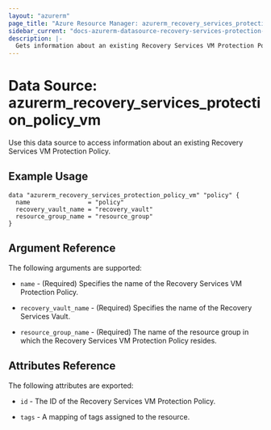 ```yaml
---
layout: "azurerm"
page_title: "Azure Resource Manager: azurerm_recovery_services_protection_policy_vm"
sidebar_current: "docs-azurerm-datasource-recovery-services-protection-policy-vm"
description: |-
  Gets information about an existing Recovery Services VM Protection Policy.
---
```


# Data Source: azurerm_recovery_services_protection_policy_vm

Use this data source to access information about an existing Recovery Services VM Protection Policy.

## Example Usage

```hcl
data "azurerm_recovery_services_protection_policy_vm" "policy" {
  name                = "policy"
  recovery_vault_name = "recovery_vault"
  resource_group_name = "resource_group"
}
```

## Argument Reference

The following arguments are supported:

* `name` - (Required) Specifies the name of the Recovery Services VM Protection Policy.

* `recovery_vault_name` - (Required) Specifies the name of the Recovery Services Vault.

* `resource_group_name` - (Required) The name of the resource group in which the Recovery Services VM Protection Policy resides.

## Attributes Reference

The following attributes are exported:

* `id` - The ID of the Recovery Services VM Protection Policy.

* `tags` - A mapping of tags assigned to the resource.


